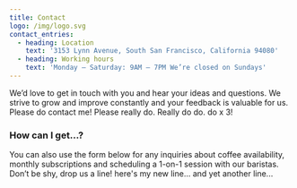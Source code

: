 ```yaml
---
title: Contact
logo: /img/logo.svg
contact_entries:
  - heading: Location
    text: '3153 Lynn Avenue, South San Francisco, California 94080'
  - heading: Working hours
    text: 'Monday – Saturday: 9AM – 7PM We’re closed on Sundays'
---
```

We’d love to get in touch with you and hear your ideas and
questions. We strive to grow and improve constantly and your feedback
is valuable for us. Please do contact me! Please really do. Really do do. do x 3!

<h3 class="f4 b lh-title mb2">How can I get…?</h3>

You can also use the form below for any inquiries about coffee
availability, monthly subscriptions and scheduling a 1-on-1 session
with our baristas. Don’t be shy, drop us a line! here's my new line... and yet another line...